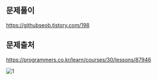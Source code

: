 ## 문제풀이
https://githubseob.tistory.com/198
## 문제출처
https://programmers.co.kr/learn/courses/30/lessons/87946

![1](https://user-images.githubusercontent.com/83795383/164911071-a3057627-dee9-43f8-b0eb-d34925c5aaba.jpg)
